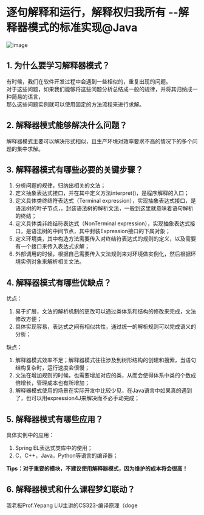 # 逐句解释和运行，解释权归我所有 --解释器模式的标准实现@Java
![image](https://user-images.githubusercontent.com/64548919/131346781-dc6c27fc-083e-4d6a-a968-8809f3777221.png)
## 1. 为什么要学习解释器模式？
有时候，我们在软件开发过程中会遇到一些相似的，重复出现的问题。         
对于这些问题，如果我们能够将这些问题分析总结成一般的规律，并将其归纳成一种简易的语言，      
那么这些问题实例就可以使用固定的方法流程来进行求解。        
## 2. 解释器模式能够解决什么问题？
解释器模式主要可以解决形式相似，且生产环境对效率要求不高的情况下的多个问题的集中求解。      
## 3. 解释器模式有哪些必要的关键步骤？
1. 分析问题的规律，归纳出相关的文法；      
2. 定义抽象表达式接口，并在其中定义方法interpret()，是程序解释的入口；        
3. 定义具体类终结符表达式（Terminal expression），实现抽象表达式接口，是语法树的叶子节点，，封装语法树的解析文法，一般到这里就意味着语句解析的终结；       
4. 定义具体类非终结符表达式（NonTerminal expression），实现抽象表达式接口，是语法树的中间节点，其中封装Expression接口的下属对象；       
5. 定义环境类，其中构造方法需要传入对终结符表达式的规则的定义，以及需要有一个接口来传入表达式求解；        
6. 外部调用的时候，根据自己需要传入文法规则来对环境做实例化，然后根据环境实例对象来解析相关文法。

## 4. 解释器模式有哪些优缺点？
优点：       
1. 易于扩展，文法的解析机制的更改可以通过类体系和结构的修改来完成，文法修改方便；       
2. 具体实现容易，表达式之间有相似共性，通过统一的解析规则可以完成语义的分析；       

缺点：       
1. 解释器模式效率不足；解释器模式往往涉及到树形结构的创建和搜索，当语句结构复杂时，运行速度会很慢；        
2. 文法在增加规则的时候，也需要增加对应的类，从而会使得体系中类的个数成倍增长，管理成本也有所增加；        
3. 解释器模式使用的场景在实际开发中比较少见，在Java语言中如果真的遇到了，也可以用expression4J来解决而不必手动完成；      

## 5. 解释器模式有哪些应用？
具体实例中的应用：       
1. Spring EL表达式类库中的使用；     
2. C，C++，Java，Python等语言的编译器；
      
**Tips：对于重要的模块，不建议使用解释器模式，因为维护的成本将会很高！**

## 6. 解释器模式和什么课程梦幻联动？
我老板Prof.Yepang LIU主讲的CS323-编译原理（doge
